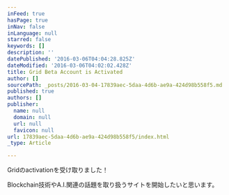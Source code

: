 ```yaml
---
inFeed: true
hasPage: true
inNav: false
inLanguage: null
starred: false
keywords: []
description: ''
datePublished: '2016-03-06T04:04:28.825Z'
dateModified: '2016-03-06T04:02:02.428Z'
title: Grid Beta Account is Activated
author: []
sourcePath: _posts/2016-03-04-17839aec-5daa-4d6b-ae9a-424d98b558f5.md
published: true
authors: []
publisher:
  name: null
  domain: null
  url: null
  favicon: null
url: 17839aec-5daa-4d6b-ae9a-424d98b558f5/index.html
_type: Article

---
```

Gridのactivationを受け取りました！

Blockchain技術やA.I.関連の話題を取り扱うサイトを開始したいと思います。
